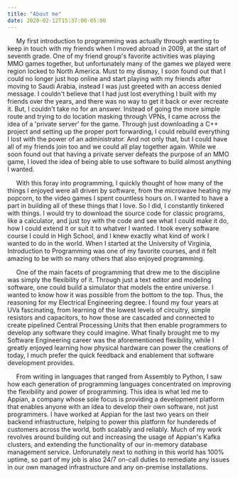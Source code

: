 ```yaml
---
title: "About me"
date: 2020-02-12T15:37:00-05:00
---
```


&nbsp;&nbsp;&nbsp;&nbsp;&nbsp;My first introduction to programming was actually
through wanting to keep in touch with my friends when I moved abroad in 2009,
at the start of seventh grade. One of my friend group's favorite activities was
playing MMO games together, but unfortunately many of the games we played were
region locked to North America. Must to my dismay, I soon found out that I
could no longer just hop online and start playing with my friends after moving
to Saudi Arabia, instead I was just greeted with an access denied message. I
couldn't believe that I had just lost everything I built with my friends over
the years, and there was no way to get it back or ever recreate it. But, I
couldn't take no for an answer. Instead of going the more simple route and
trying to do location masking through VPNs, I came across the idea of a
'private server' for the game. Through just downloading a C++ project and
setting up the proper port forwarding, I could rebuild everything I lost with
the power of an administrator. And not only that, but I could have all of my
friends join too and we could all play together again. While we soon found out
that having a private server defeats the purpose of an MMO game, I loved the
idea of being able to use software to build almost anything I wanted.

&nbsp;&nbsp;&nbsp;&nbsp;&nbsp;With this foray into programming, I quickly
thought of how many of the things I enjoyed were all driven by software, from
the microwave heating my popcorn, to the video games I spent countless hours
on. I wanted to have a part in building all of these things that I love. So I
did, I constantly tinkered with things. I would try to download the source code
for classic programs, like a calculator, and just toy with the code and see
what I could make it do, how I could extend it or suit it to whatver I wanted. I took every software course I could in High School, and I knew exactly what kind of work I wanted to do in the world. When I started at the University of Virginia, Introduction to Programming was one of my favorite courses, and it felt amazing to be with so many others that also enjoyed programming.

&nbsp;&nbsp;&nbsp;&nbsp;&nbsp;One of the main facets of programming that drew
me to the discipline was simply the flexibility of it. Through just a text
editor and modeling software, one could build a simulator that models the
entire universe. I wanted to know how it was possible from the bottom to the
top. Thus, the reasoning for my Electrical Engineering degree. I found my four
years at UVa fascinating, from learning of the lowest levels of circuitry,
simple resistors and capacitors, to how those are cascaded and connected to
create pipelined Central Processing Units that then enable programmers to
develop any software they could imagine. What finally brought me to my Software
Engineering career was the aforementioned flexibility, while I greatly enjoyed
learning how physical hardware can power the creations of today, I much prefer
the quick feedback and enablement that software development provides.

&nbsp;&nbsp;&nbsp;&nbsp;&nbsp;From writing in languages that ranged from
Assembly to Python, I saw how each generation of programming languages
concentrated on improving the flexibility and power of programming. This idea
is what led me to Appian, a company whose sole focus is providing a development
platform that enables anyone with an idea to develop their own software, not
just programmers. I have worked at Appian for the last two years on their
backend infrastructure, helping to power this platform for hundereds of
customers across the world, both scalably and reliably. Much of my work
revolves around building out and increasing the usage of Appian's Kafka
clusters, and extending the functionality of our in-memory database management
service. Unforunately next to nothing in this world has 100% uptime, so part of
my job is also 24/7 on-call duties to remediate any issues in our own managed
infrastructure and any on-premise installations.

